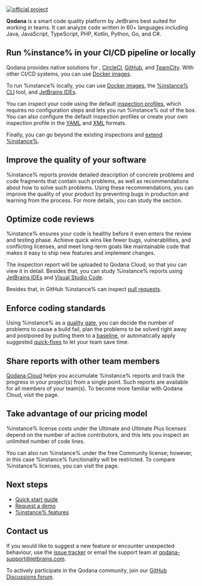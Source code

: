 [//]: # (title: About Qodana)

[![official project](https://jb.gg/badges/official-flat-square.svg)](https://confluence.jetbrains.com/display/ALL/JetBrains+on+GitHub)

**Qodana** is a smart code quality platform by JetBrains best suited for working in teams. 
It can analyze code written in 60+ languages including Java, JavaScript, TypeScript, PHP, Kotlin, Python, Go, and C#. 

## Run %instance% in your CI/CD pipeline or locally

Qodana provides native solutions for [](qodana-azure-pipelines.md), [CircleCI](circleci.md), [GitHub](github.md), and
[TeamCity](teamcity.md). With other CI/CD systems, you can use [Docker images](docker-images.md). 

To run %instance% locally, you can use [Docker images](docker-images.md), the
[%instance% CLI](https://github.com/jetbrains/qodana-cli) tool, and [JetBrains IDEs](qodana-ide-plugin.md).

You can inspect your code using the default [inspection profiles](inspection-profiles.md#Default+profiles), which requires
no configuration steps and lets you run %instance% out of the box. You can also configure the default inspection profiles or
create your own inspection profile in the [YAML](custom-profiles.md) and [XML](custom-xml-profiles.md) formats.

Finally, you can go beyond the existing inspections and [extend %instance%](extending-qodana.topic).

## Improve the quality of your software

%instance% reports provide detailed description of concrete problems and code fragments that contain such problems,
as well as recommendations about how to solve such problems. Using these recommendations, you can improve the quality of
your product by preventing bugs in production and learning from the process. For more details, you can study the 
[](ui-overview.md) section.

## Optimize code reviews

%instance% ensures your code is healthy before it even enters the review and testing phase. Achieve quick wins like fewer 
bugs, vulnerabilities, and conflicting licenses, and meet long-term goals like maintainable code that makes it easy to 
ship new features and implement changes.

The inspection report will be uploaded to Qodana Cloud, so that you can view it in detail. Besides that, you can 
study %instance% reports using [JetBrains IDEs](qodana-ide-plugin.md) and [Visual Studio Code](vscode.md).

Besides that, in GitHub %instance% can inspect [pull requests](github.md#Pull+request+quality+gate).

## Enforce coding standards

Using %instance% as a [quality gate](quality-gate.topic), you can decide the number of problems to cause a build fail, plan 
the problems to be solved right away and postponed by putting them to a [baseline](baseline.topic), or automatically apply 
suggested [quick-fixes](quick-fix.md) to let your team save time.

## Share reports with other team members

[Qodana Cloud](https://qodana.cloud) helps you accumulate %instance% reports and track the progress in your project(s) 
from a single point. Such reports are available for all members of your team(s). To become more familiar with Qodana 
Cloud, visit the [](cloud-about.topic) page.

## Take advantage of our pricing model

%instance% license costs under the Ultimate and Ultimate Plus licenses depend on the number of active contributors, and 
this lets you inspect an unlimited number of code lines.  

You can also run %instance% under the free Community license; however, in this case %instance% functionality will be
restricted. To compare %instance% licenses, you can visit the [](pricing.md) page.

## Next steps

- <a href="Quick-start.topic">Quick start guide</a>
- <a href="https://www.jetbrains.com/qodana/request-a-demo/">Request a demo</a>
- <a href="features.topic">%instance% features</a>

## Contact us

If you would like to suggest a new feature or encounter unexpected behaviour, use the 
<a href="https://youtrack.jetbrains.com/newIssue?project=QD">issue tracker</a> or email the support team at
<a href="mailto:qodana-support@jetbrains.com">qodana-support@jetbrains.com</a>.

To actively participate in the Qodana community, join our [GitHub Discussions forum](https://github.com/JetBrains/Qodana/discussions).
